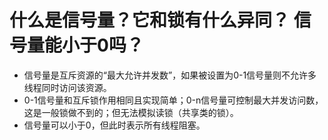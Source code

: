 # 什么是信号量？它和锁有什么异同？ 信号量能小于0吗？

 - 信号量是互斥资源的“最大允许并发数”，如果被设置为0-1信号量则不允许多线程同时访问该资源。
 - 0-1信号量和互斥锁作用相同且实现简单；0-n信号量可控制最大并发访问数，这是一般锁做不到的；但无法模拟读锁（共享类的锁）。
 - 信号量可以小于0，但此时表示所有线程阻塞。
